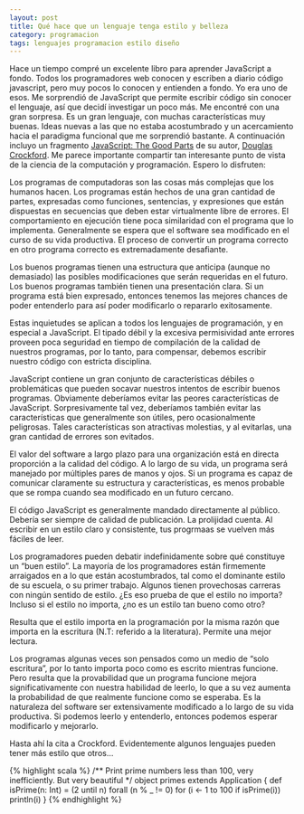 ```yaml
---
layout: post
title: Qué hace que un lenguaje tenga estilo y belleza
category: programacion
tags: lenguajes programacion estilo diseño
---
```


Hace un tiempo compré un excelente libro para aprender JavaScript a fondo. Todos los programadores web conocen y escriben a diario código javascript, pero muy pocos lo conocen y entienden a fondo. Yo era uno de esos. Me sorprendió de JavaScript que permite escribir código sin conocer el lenguaje, así que decidí investigar un poco más. Me encontré con una gran sorpresa. Es un gran lenguaje, con muchas características muy buenas. Ideas nuevas a las que no estaba acostumbrado y un acercamiento hacia el paradigma funcional que me sorprendió bastante. A continuación incluyo un fragmento [JavaScript: The Good Parts](http://www.amazon.com/JavaScript-Good-Parts-Douglas-Crockford/dp/0596517742/ref=sr_1_1?ie=UTF8&qid=1316235621&sr=8-1) de su autor, [Douglas Crockford](http://www.crockford.com/). Me parece importante compartir tan interesante punto de vista de la ciencia de la computación y programación. Espero lo disfruten:

Los programas de computadoras son las cosas más complejas que los humanos hacen. Los programas están hechos de una gran cantidad de partes, expresadas como funciones, sentencias, y expresiones que están dispuestas en secuencias que deben estar virtualmente libre de errores. El comportamiento en ejecución tiene poca similaridad con el programa que lo implementa. Generalmente se espera que el software sea modificado en el curso de su vida productiva. El proceso de convertir un programa correcto en otro programa correcto es extremadamente desafiante.

Los buenos programas tienen una estructura que anticipa (aunque no demasiado) las posibles modificaciones que serán requeridas en el futuro. Los buenos programas también tienen una presentación clara. Si un programa está bien expresado, entonces tenemos las mejores chances de poder entenderlo para así poder modificarlo o repararlo exitosamente.

Estas inquietudes se aplican a todos los lenguajes de programación, y en especial a JavaScript. El tipado débil y la excesiva permisividad ante errores proveen poca seguridad en tiempo de compilación de la calidad de nuestros programas, por lo tanto, para compensar, debemos escribir nuestro código con estricta disciplina.

JavaScript contiene un gran conjunto de características débiles o problemáticas que pueden socavar nuestros intentos de escribir buenos programas. Obviamente deberíamos evitar las peores características de JavaScript. Sorpresivamente tal vez, deberíamos también evitar las características que generalmente son útiles, pero ocasionalmente peligrosas. Tales características son atractivas molestias, y al evitarlas, una gran cantidad de errores son evitados.

El valor del software a largo plazo para una organización está en directa proporción a la calidad del código. A lo largo de su vida, un programa será manejado por múltiples pares de manos y ojos. Si un programa es capaz de comunicar claramente su estructura y características, es menos probable que se rompa cuando sea modificado en un futuro cercano.

El código JavaScript es generalmente mandado directamente al público. Debería ser siempre de calidad de publicación. La prolijidad cuenta. Al escribir en un estilo claro y consistente, tus progrmaas se vuelven más fáciles de leer.

Los programadores pueden debatir indefinidamente sobre qué constituye un “buen estilo”. La mayoría de los programadores están firmemente arraigados en a lo que están acostumbrados, tal como el dominante estilo  de su escuela, o su primer trabajo. Algunos tienen provechosas carreras con ningún sentido de estilo. ¿Es eso prueba de que el estilo no importa? Incluso si el estilo no importa, ¿no es un estilo tan bueno como otro?

Resulta que el estilo importa en la programación por la misma razón que importa en la escritura (N.T: referido a la literatura). Permite una mejor lectura.

Los programas algunas veces son pensados como un medio de “solo escritura”, por lo tanto importa poco como es escrito mientras funcione. Pero resulta que la provabilidad que un programa funcione mejora significativamente con nuestra habilidad de leerlo, lo que a su vez aumenta la probabilidad de que realmente funcione como se esperaba. Es la naturaleza del software ser extensivamente modificado a lo largo de su vida productiva. Si podemos leerlo y entenderlo, entonces podemos esperar modificarlo y mejorarlo.

Hasta ahí la cita a Crockford. Evidentemente algunos lenguajes pueden tener más estilo que otros…

{% highlight scala %}
/** Print prime numbers less than 100, very inefficiently. But very beautiful */
object primes extends Application {
  def isPrime(n: Int) = (2 until n) forall (n % _ != 0)
  for (i <- 1 to 100 if isPrime(i)) println(i)
}
{% endhighlight %}


